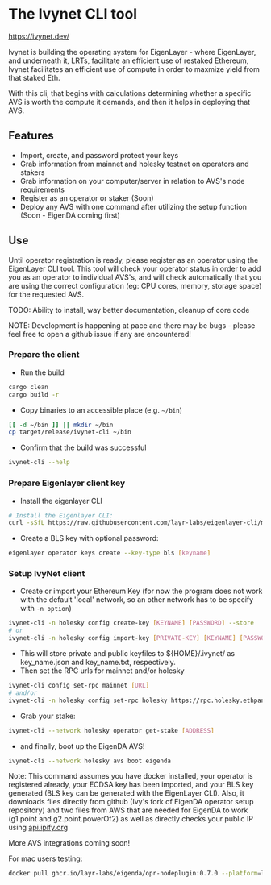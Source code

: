 # The Ivynet CLI tool

https://ivynet.dev/

Ivynet is building the operating system for EigenLayer - where EigenLayer, and underneath it, LRTs, facilitate an efficient use of restaked Ethereum, Ivynet facilitates an efficient use of compute in order to maxmize yield from that staked Eth.

With this cli, that begins with calculations determining whether a specific AVS is worth the compute it demands, and then it helps in deploying that AVS.

## Features

- Import, create, and password protect your keys
- Grab information from mainnet and holesky testnet on operators and stakers
- Grab information on your computer/server in relation to AVS's node requirements
- Register as an operator or staker (Soon)
- Deploy any AVS with one command after utilizing the setup function (Soon - EigenDA coming first)



## Use

Until operator registration is ready, please register as an operator using the EigenLayer CLI tool. This tool will check your operator status in order to add you as an operator to individual AVS's, and will check automatically that you are using the correct configuration (eg: CPU cores, memory, storage space) for the requested AVS.

TODO: Ability to install, way better documentation, cleanup of core code

NOTE: Development is happening at pace and there may be bugs - please feel free to open a github issue if any are encountered!


### Prepare the client
* Run the build
```sh
cargo clean
cargo build -r
```
* Copy binaries to an accessible place (e.g. `~/bin`)
```sh
[[ -d ~/bin ]] || mkdir ~/bin
cp target/release/ivynet-cli ~/bin
```
* Confirm that the build was successful
```sh
ivynet-cli --help
```

### Prepare Eigenlayer client key

* Install the eigenlayer CLI
```sh
# Install the Eigenlayer CLI:
curl -sSfL https://raw.githubusercontent.com/layr-labs/eigenlayer-cli/master/scripts/install.sh | sh -s
```
* Create a BLS key with optional password:
```sh
eigenlayer operator keys create --key-type bls [keyname]
```

### Setup IvyNet client

* Create or import your Ethereum Key (for now the program does not work with the default 'local' network, so an other network has to be specify with `-n option`)
```sh
ivynet-cli -n holesky config create-key [KEYNAME] [PASSWORD] --store
# or
ivynet-cli -n holesky config import-key [PRIVATE-KEY] [KEYNAME] [PASSWORD]
```
* This will store private and public keyfiles to ${HOME}/.ivynet/ as key_name.json and key_name.txt, respectively.
* Then set the RPC urls for mainnet and/or holesky
```sh
ivynet-cli config set-rpc mainnet [URL]
# and/or
ivynet-cli -n holesky config set-rpc holesky https://rpc.holesky.ethpandaops.io
```
* Grab your stake:
```sh
ivynet-cli --network holesky operator get-stake [ADDRESS]
```
* and finally, boot up the EigenDA AVS!
```sh
ivynet-cli --network holesky avs boot eigenda
```
Note: This command assumes you have docker installed, your operator is registered already, your ECDSA key has been imported, and your BLS key generated (BLS key can be generated with the EigenLayer CLI). Also, it downloads files directly from github (Ivy's fork of EigenDA operator setup repository) and two files from AWS that are needed for EigenDA to work (g1.point and g2.point.powerOf2) as well as directly checks your public IP using [api.ipify.org](https://api.ipify.org)

More AVS integrations coming soon!

For mac users testing:

```sh
docker pull ghcr.io/layr-labs/eigenda/opr-nodeplugin:0.7.0 --platform=linux/amd64
```
